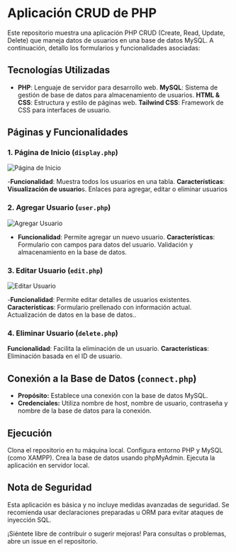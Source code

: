 
# Aplicación CRUD de PHP

Este repositorio muestra una aplicación PHP CRUD (Create, Read, Update, Delete) que maneja datos de usuarios en una base de datos MySQL. A continuación, detallo los formularios y funcionalidades asociadas:
## Tecnologías Utilizadas

- **PHP**: Lenguaje de servidor para desarrollo web.
**MySQL**: Sistema de gestión de base de datos para almacenamiento de usuarios.
**HTML & CSS**: Estructura y estilo de páginas web.
**Tailwind CSS**: Framework de CSS para interfaces de usuario.
## Páginas y Funcionalidades

### 1. Página de Inicio (`display.php`)

![Página de Inicio](images/display.png)

-**Funcionalidad**: Muestra todos los usuarios en una tabla.
**Características**:
**Visualización de usuario**s.
Enlaces para agregar, editar o eliminar usuarios

### 2. Agregar Usuario (`user.php`)

![Agregar Usuario](images/add.png)

- **Funcionalidad**: Permite agregar un nuevo usuario.
**Características**:
Formulario con campos para datos del usuario.
Validación y almacenamiento en la base de datos.

### 3. Editar Usuario (`edit.php`)

![Editar Usuario](images/edit.png)

-**Funcionalidad**: Permite editar detalles de usuarios existentes.
**Características**:
Formulario prellenado con información actual.
Actualización de datos en la base de datos..

### 4. Eliminar Usuario (`delete.php`)

**Funcionalidad**: Facilita la eliminación de un usuario.
**Características**:
Eliminación basada en el ID de usuario.

## Conexión a la Base de Datos (`connect.php`)

- **Propósito:** Establece una conexión con la base de datos MySQL.
- **Credenciales:** Utiliza nombre de host, nombre de usuario, contraseña y nombre de la base de datos para la conexión.

## Ejecución
Clona el repositorio en tu máquina local.
Configura entorno PHP y MySQL (como XAMPP).
Crea la base de datos usando phpMyAdmin.
Ejecuta la aplicación en servidor local.

## Nota de Seguridad

Esta aplicación es básica y no incluye medidas avanzadas de seguridad. Se recomienda usar declaraciones preparadas u ORM para evitar ataques de inyección SQL.

¡Siéntete libre de contribuir o sugerir mejoras! Para consultas o problemas, abre un issue en el repositorio.

